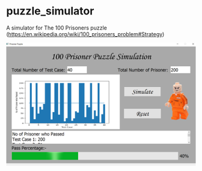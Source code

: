 # puzzle_simulator
A simulator for The 100 Prisoners puzzle (https://en.wikipedia.org/wiki/100_prisoners_problem#Strategy)

![](preview.png)
